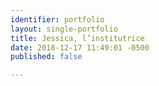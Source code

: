 ```yaml
---
identifier: portfolio
layout: single-portfolio
title: Jessica, l’institutrice
date: 2018-12-17 11:49:01 -0500
published: false

---
```

